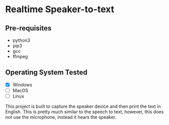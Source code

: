 # Realtime Speaker-to-text

## Pre-requisites
 - python3
 - pip3
 - gcc
 - ffmpeg

## Operating System Tested
 - [x] Windows
 - [ ] MacOS
 - [ ] Linux

This project is built to capture the speaker device and then print the text in English. This is pretty much similar to the speech to text, however, this does not use the microphone, instead it hears the speaker.
